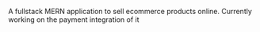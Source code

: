 A fullstack MERN application to sell ecommerce products online. Currently working on the payment integration of it
